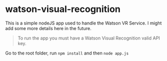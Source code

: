 # watson-visual-recognition
This is a simple nodeJS app used to handle the Watson VR Service.
I might add some more details here in the future.

>To run the app you must have a Watson Visual Recognition valid API key.

Go to the root folder, run `npm install` and then `node app.js`
